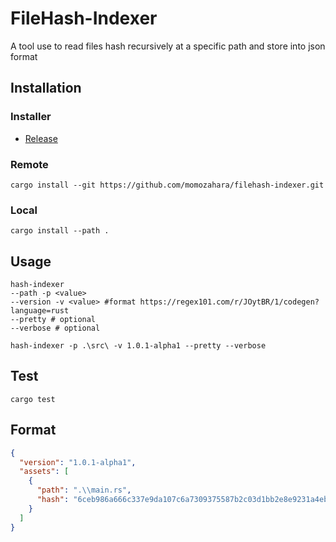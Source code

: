 # FileHash-Indexer
A tool use to read files hash recursively at a specific path and store into json format

## Installation
### Installer
- [Release](https://github.com/momozahara/filehash-indexer/releases/latest)
### Remote
```
cargo install --git https://github.com/momozahara/filehash-indexer.git
```
### Local
```
cargo install --path .
```

## Usage
```
hash-indexer
--path -p <value>
--version -v <value> #format https://regex101.com/r/JOytBR/1/codegen?language=rust
--pretty # optional
--verbose # optional
```
```
hash-indexer -p .\src\ -v 1.0.1-alpha1 --pretty --verbose
```

## Test
```
cargo test
```

## Format
```json
{
  "version": "1.0.1-alpha1",
  "assets": [
    {
      "path": ".\\main.rs",
      "hash": "6ceb986a666c337e9da107c6a7309375587b2c03d1bb2e8e9231a4ebb29c4530"
    }
  ]
}
```